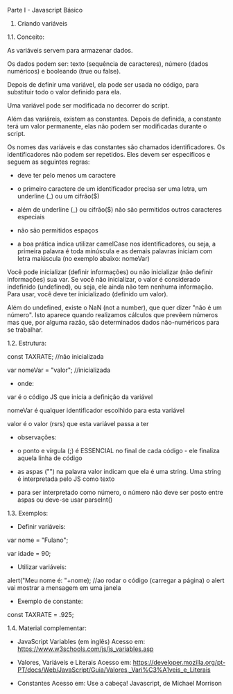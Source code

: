 Parte I - Javascript Básico


1. Criando variáveis


1.1. Conceito:

As variáveis servem para armazenar dados.

Os dados podem ser: texto (sequência de caracteres), número (dados numéricos) e booleando (true ou false).

Depois de definir uma variável, ela pode ser usada no código, para substituir todo o valor definido para ela.

Uma variável pode ser modificada no decorrer do script.

Além das variáreis, existem as constantes. Depois de definida, a constante terá um valor permanente, elas não podem ser modificadas durante o script.

Os nomes das variáveis e das constantes são chamados identificadores. Os identificadores não podem ser repetidos. Eles devem ser específicos e seguem as seguintes regras:

* deve ter pelo menos um caractere

* o primeiro caractere de um identificador precisa ser uma letra, um underline (_) ou um cifrão($)

* além de underline (_) ou cifrão($) não são permitidos outros caracteres especiais

* não são permitidos espaços

* a boa prática indica utilizar camelCase nos identificadores, ou seja, a primeira palavra é toda minúscula e as demais palavras iniciam com letra maiúscula (no exemplo abaixo: nomeVar)

Você pode inicializar (definir informações) ou não inicializar (não definir informações) sua var. Se você não inicializar, o valor é considerado indefinido (undefined), ou seja, ele ainda não tem nenhuma informação. Para usar, você deve ter inicializado (definido um valor).

Além do undefined, existe o NaN (not a number), que quer dizer "não é um número". Isto aparece quando realizamos cálculos que prevêem números mas que, por alguma razão, são determinados dados não-numéricos para se trabalhar.


1.2. Estrutura:

const TAXRATE; //não inicializada

var nomeVar = "valor"; //inicializada

- onde:

var é o código JS que inicia a definição da variável

nomeVar é qualquer identificador escolhido para esta variável

valor é o valor (rsrs) que esta variável passa a ter

- observações:

* o ponto e vírgula (;) é ESSENCIAL no final de cada código - ele finaliza aquela linha de código

* as aspas ("") na palavra valor indicam que ela é uma string. Uma string é interpretada pelo JS como texto

* para ser interpretado como número, o número não deve ser posto entre aspas ou deve-se usar parseInt()


1.3. Exemplos:

- Definir variáveis:

var nome = "Fulano";

var idade = 90;

- Utilizar variáveis:

alert("Meu nome é: "+nome); //ao rodar o código (carregar a página) o alert vai mostrar a mensagem em uma janela

- Exemplo de constante:

const TAXRATE = .925;


1.4. Material complementar:

- JavaScript Variables (em inglês)
Acesso em: https://www.w3schools.com/js/js_variables.asp

- Valores, Variáveis e Literais
Acesso em: https://developer.mozilla.org/pt-PT/docs/Web/JavaScript/Guia/Valores,_Vari%C3%A1veis_e_Literais

- Constantes
Acesso em: Use a cabeça! Javascript, de Michael Morrison
